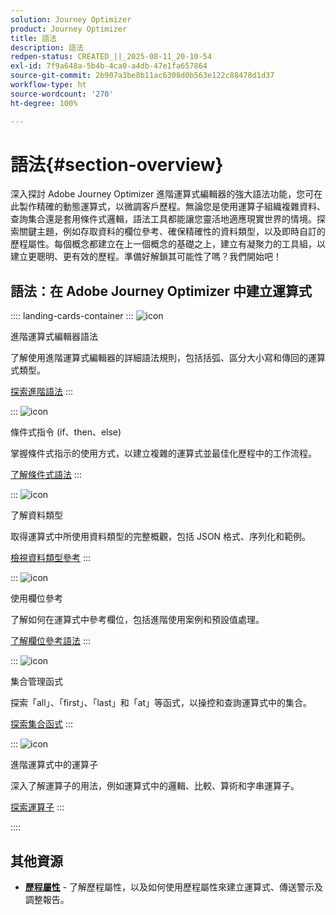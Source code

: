 ```yaml
---
solution: Journey Optimizer
product: Journey Optimizer
title: 語法
description: 語法
redpen-status: CREATED_||_2025-08-11_20-10-54
exl-id: 7f9a648a-5b4b-4ca0-a4db-47e1fa657864
source-git-commit: 2b907a3be8b11ac6308d0b563e122c88478d1d37
workflow-type: ht
source-wordcount: '270'
ht-degree: 100%

---
```


# 語法{#section-overview}

深入探討 Adobe Journey Optimizer 進階運算式編輯器的強大語法功能，您可在此製作精確的動態運算式，以微調客戶歷程。無論您是使用運算子組織複雜資料、查詢集合還是套用條件式邏輯，語法工具都能讓您靈活地適應現實世界的情境。探索關鍵主題，例如存取資料的欄位參考、確保精確性的資料類型，以及即時自訂的歷程屬性。每個概念都建立在上一個概念的基礎之上，建立有凝聚力的工具組，以建立更聰明、更有效的歷程。準備好解鎖其可能性了嗎？我們開始吧！

## 語法：在 Adobe Journey Optimizer 中建立運算式

:::: landing-cards-container
:::
![icon](https://cdn.experienceleague.adobe.com/icons/code-branch.svg)

進階運算式編輯器語法

了解使用進階運算式編輯器的詳細語法規則，包括括弧、區分大小寫和傳回的運算式類型。

[探索進階語法](../using/building-journeys/expression/generalities.md)
:::

:::
![icon](https://cdn.experienceleague.adobe.com/icons/list-check.svg)

條件式指令 (if、then、else)

掌握條件式指示的使用方式，以建立複雜的運算式並最佳化歷程中的工作流程。

[了解條件式語法](../using/building-journeys/expression/conditional-instruction.md)
:::

:::
![icon](https://cdn.experienceleague.adobe.com/icons/book.svg)

了解資料類型

取得運算式中所使用資料類型的完整概觀，包括 JSON 格式、序列化和範例。

[檢視資料類型參考](../using/building-journeys/expression/data-types.md)
:::

:::
![icon](https://cdn.experienceleague.adobe.com/icons/code-branch.svg)

使用欄位參考

了解如何在運算式中參考欄位，包括進階使用案例和預設值處理。

[了解欄位參考語法](../using/building-journeys/expression/field-references.md)
:::

:::
![icon](https://cdn.experienceleague.adobe.com/icons/gear.svg)

集合管理函式

探索「all」、「first」、「last」和「at」等函式，以操控和查詢運算式中的集合。

[探索集合函式](../using/building-journeys/expression/collection-management-functions.md)
:::

:::
![icon](https://cdn.experienceleague.adobe.com/icons/screwdriver-wrench.svg)

進階運算式中的運算子

深入了解運算子的用法，例如運算式中的邏輯、比較、算術和字串運算子。

[探索運算子](../using/building-journeys/expression/operators.md)
:::

::::


## 其他資源

- **[歷程屬性](../using/building-journeys/expression/journey-properties.md)** - 了解歷程屬性，以及如何使用歷程屬性來建立運算式、傳送警示及調整報告。
